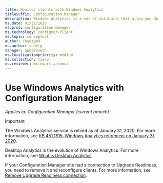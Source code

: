 ```yaml
---
title: Monitor clients with Windows Analytics
titleSuffix: Configuration Manager
description: Windows Analytics is a set of solutions that allow you do draw valuable insights into the current state of your environment.
ms.date: 01/31/2020
ms.prod: configuration-manager
ms.technology: configmgr-client
ms.topic: conceptual
author: sheetg09
ms.author: sheetg
manager: apoorvseth
ms.localizationpriority: medium
ms.collection: tier3
ms.reviewer: mstewart,aaroncz 
---
```


# Use Windows Analytics with Configuration Manager

*Applies to: Configuration Manager (current branch)*

> [!IMPORTANT]
> The Windows Analytics service is retired as of January 31, 2020. For more information, see [KB 4521815: Windows Analytics retirement on January 31, 2020](https://support.microsoft.com/help/4521815/windows-analytics-retirement).
>
> Desktop Analytics is the evolution of Windows Analytics. For more information, see [What is Desktop Analytics](../../../desktop-analytics/overview.md).

If your Configuration Manager site had a connection to Upgrade Readiness, you need to remove it and reconfigure clients. For more information, see [Remove Upgrade Readiness connection](upgrade-readiness.md#bkmk_remove).
